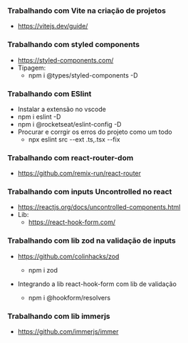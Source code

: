 ### Trabalhando com Vite na criação de projetos
- https://vitejs.dev/guide/

### Trabalhando com styled components
- https://styled-components.com/
- Tipagem:
  - npm i @types/styled-components -D

### Trabalhando com ESlint
- Instalar a extensão no vscode
- npm i eslint -D
- npm i @rocketseat/eslint-config -D
- Procurar e corrgir os erros do projeto como um todo
  - npx eslint src --ext .ts,.tsx --fix

### Trabalhando com react-router-dom
- https://github.com/remix-run/react-router

### Trabalhando com inputs Uncontrolled no react
- https://reactjs.org/docs/uncontrolled-components.html
- Lib:
  - https://react-hook-form.com/

### Trabalhando com lib zod na validação de inputs
- https://github.com/colinhacks/zod
  - npm i zod

- Integrando a lib react-hook-form com lib de validação
  - npm i @hookform/resolvers

### Trabalhando com lib immerjs
- https://github.com/immerjs/immer